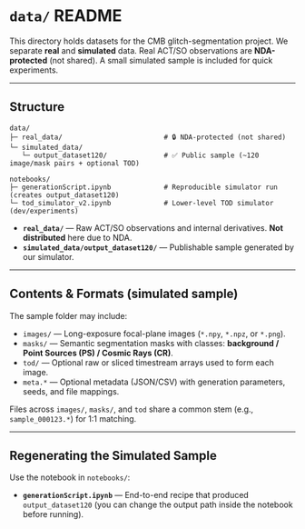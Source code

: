 # `data/` README

This directory holds datasets for the CMB glitch-segmentation project. We separate **real** and **simulated** data. Real ACT/SO observations are **NDA-protected** (not shared). A small simulated sample is included for quick experiments.

---

## Structure

```
data/
├─ real_data/                         # 🔒 NDA-protected (not shared)
└─ simulated_data/
   └─ output_dataset120/              # ✅ Public sample (~120 image/mask pairs + optional TOD)

notebooks/
├─ generationScript.ipynb             # Reproducible simulator run (creates output_dataset120)
└─ tod_simulator_v2.ipynb             # Lower-level TOD simulator (dev/experiments)
```

* **`real_data/`** — Raw ACT/SO observations and internal derivatives. **Not distributed** here due to NDA.
* **`simulated_data/output_dataset120/`** — Publishable sample generated by our simulator.

---

## Contents & Formats (simulated sample)

The sample folder may include:

* `images/` — Long-exposure focal-plane images (`*.npy`, `*.npz`, or `*.png`).
* `masks/` — Semantic segmentation masks with classes: **background / Point Sources (PS) / Cosmic Rays (CR)**.
* `tod/` — Optional raw or sliced timestream arrays used to form each image.
* `meta.*` — Optional metadata (JSON/CSV) with generation parameters, seeds, and file mappings.

Files across `images/`, `masks/`, and `tod` share a common stem (e.g., `sample_000123.*`) for 1:1 matching.

---

## Regenerating the Simulated Sample

Use the notebook in `notebooks/`:

* **`generationScript.ipynb`** — End-to-end recipe that produced `output_dataset120` (you can change the output path inside the notebook before running).

